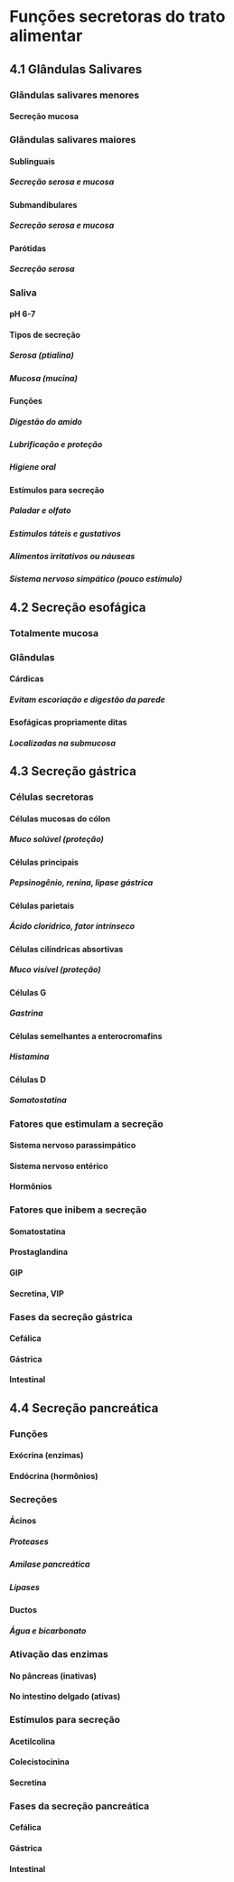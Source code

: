 # Funções secretoras do trato alimentar

## 4.1 Glândulas Salivares
### Glândulas salivares menores
#### Secreção mucosa
### Glândulas salivares maiores
#### Sublinguais
##### Secreção serosa e mucosa
#### Submandibulares
##### Secreção serosa e mucosa
#### Parótidas
##### Secreção serosa
### Saliva
#### pH 6-7
#### Tipos de secreção
##### Serosa (ptialina)
##### Mucosa (mucina)
#### Funções
##### Digestão do amido
##### Lubrificação e proteção
##### Higiene oral
#### Estímulos para secreção
##### Paladar e olfato
##### Estímulos táteis e gustativos
##### Alimentos irritativos ou náuseas
##### Sistema nervoso simpático (pouco estímulo)

## 4.2 Secreção esofágica
### Totalmente mucosa
### Glândulas
#### Cárdicas
##### Evitam escoriação e digestão da parede
#### Esofágicas propriamente ditas
##### Localizadas na submucosa

## 4.3 Secreção gástrica
### Células secretoras
#### Células mucosas do cólon
##### Muco solúvel (proteção)
#### Células principais
##### Pepsinogênio, renina, lipase gástrica
#### Células parietais
##### Ácido clorídrico, fator intrínseco
#### Células cilíndricas absortivas
##### Muco visível (proteção)
#### Células G
##### Gastrina
#### Células semelhantes a enterocromafins
##### Histamina
#### Células D
##### Somatostatina
### Fatores que estimulam a secreção
#### Sistema nervoso parassimpático
#### Sistema nervoso entérico
#### Hormônios
### Fatores que inibem a secreção
#### Somatostatina
#### Prostaglandina
#### GIP
#### Secretina, VIP
### Fases da secreção gástrica
#### Cefálica
#### Gástrica
#### Intestinal

## 4.4 Secreção pancreática
### Funções
#### Exócrina (enzimas)
#### Endócrina (hormônios)
### Secreções
#### Ácinos
##### Proteases
##### Amilase pancreática
##### Lipases
#### Ductos
##### Água e bicarbonato
### Ativação das enzimas
#### No pâncreas (inativas)
#### No intestino delgado (ativas)
### Estímulos para secreção
#### Acetilcolina
#### Colecistocinina
#### Secretina
### Fases da secreção pancreática
#### Cefálica
#### Gástrica
#### Intestinal
